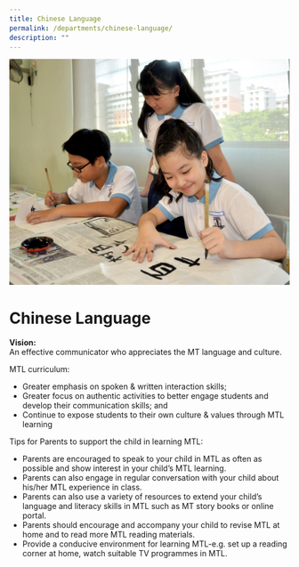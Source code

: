 ```yaml
---
title: Chinese Language
permalink: /departments/chinese-language/
description: ""
---
```

![](/images/Department%20Pics/cl%20dept.JPG)

# **Chinese Language**

**Vision:**   
An effective communicator who appreciates the MT language and culture.



MTL curriculum:

*   Greater emphasis on spoken &amp; written interaction skills;
*   Greater focus on authentic activities to better engage students and develop their communication skills; and
*   Continue to expose students to their own culture &amp; values through MTL learning

Tips for Parents to support the child in learning MTL:

*   Parents are encouraged to speak to your child in MTL as often as possible and show interest in your child’s MTL learning.
*   Parents can also engage in regular conversation with your child about his/her MTL experience in class.
*   Parents can also use a variety of resources to extend your child’s language and literacy skills in MTL such as MT story books or online portal.
*   Parents should encourage and accompany your child to revise MTL at home and to read more MTL reading materials.
*   Provide a conducive environment for learning MTL-e.g. set up a reading corner at home, watch suitable TV programmes in MTL.